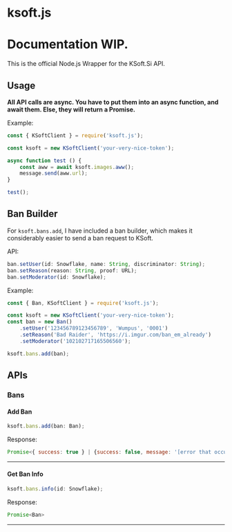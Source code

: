 # ksoft.js

# Documentation WIP.

This is the official Node.js Wrapper for the KSoft.Si API.

## Usage

**All API calls are async. You have to put them into an async function, and await them. Else, they will return a Promise.**

Example:
```js
const { KSoftClient } = require('ksoft.js');

const ksoft = new KSoftClient('your-very-nice-token');

async function test () {
	const aww = await ksoft.images.aww();
	message.send(aww.url);
}

test();
```

## Ban Builder

For `ksoft.bans.add`, I have included a ban builder, which makes it considerably easier to send a ban request to KSoft.

API:

```ts
ban.setUser(id: Snowflake, name: String, discriminator: String);
ban.setReason(reason: String, proof: URL);
ban.setModerator(id: Snowflake);
```

Example:

```js
const { Ban, KSoftClient } = require('ksoft.js');

const ksoft = new KSoftClient('your-very-nice-token');
const ban = new Ban()
	.setUser('123456789123456789', 'Wumpus', '0001')
	.setReason('Bad Raider', 'https://i.imgur.com/ban_em_already')
	.setModerator('102102717165506560');

ksoft.bans.add(ban);
```


## APIs

### Bans

#### Add Ban
```ts
ksoft.bans.add(ban: Ban);
```

Response:
```js
Promise<{ success: true } | {success: false, message: '[error that occured]'}>
```
---

#### Get Ban Info
```ts
ksoft.bans.info(id: Snowflake);
```

Response:
```js
Promise<Ban>
```
---